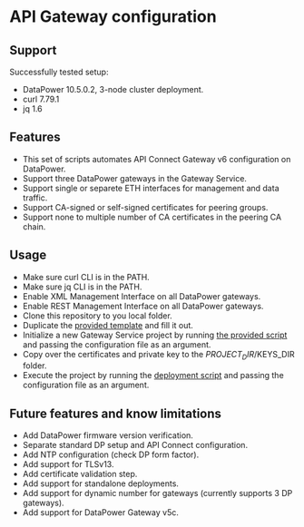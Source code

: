 # API Gateway configuration

## Support

Successfully tested setup:

- DataPower 10.5.0.2, 3-node cluster deployment.
- curl 7.79.1
- jq 1.6

## Features

- This set of scripts automates API Connect Gateway v6 configuration on DataPower.
- Support three DataPower gateways in the Gateway Service.
- Support single or separete ETH interfaces for management and data traffic.
- Support CA-signed or self-signed certificates for peering groups.
- Support none to multiple number of CA certificates in the peering CA chain.

## Usage

- Make sure curl CLI is in the PATH.
- Make sure jq CLI is in the PATH.
- Enable XML Management Interface on all DataPower gateways.
- Enable REST Management Interface on all DataPower gateways.
- Clone this repository to you local folder.
- Duplicate the [provided template](00-project-template.conf) and fill it out.
- Initialize a new Gateway Service project by running [the provided script](01-init-dp.sh) and passing the configuration file as an argument.
- Copy over the certificates and private key to the $PROJECT_DIR/$KEYS_DIR folder.
- Execute the project by running the [deployment script](02-deploy-dp.sh) and passing the configuration file as an argument.

## Future features and know limitations

- Add DataPower firmware version verification.
- Separate standard DP setup and API Connect configuration.
- Add NTP configuration (check DP form factor).
- Add support for TLSv13.
- Add certificate validation step.
- Add support for standalone deployments.
- Add support for dynamic number for gateways (currently supports 3 DP gateways).
- Add support for DataPower Gateway v5c.

